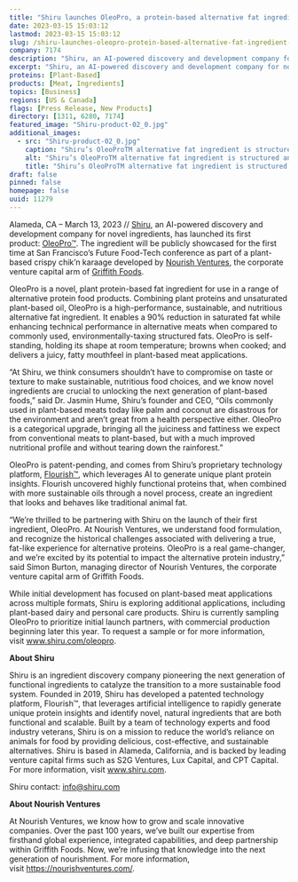 ```yaml
---
title: "Shiru launches OleoPro, a protein-based alternative fat ingredient to unlock the next generation of plant-based foods"
date: 2023-03-15 15:03:12
lastmod: 2023-03-15 15:03:12
slug: /shiru-launches-oleopro-protein-based-alternative-fat-ingredient-unlock-next-generation
company: 7174
description: "Shiru, an AI-powered discovery and development company for novel ingredients, has launched its first product: OleoPro."
excerpt: "Shiru, an AI-powered discovery and development company for novel ingredients, has launched its first product: OleoPro."
proteins: [Plant-Based]
products: [Meat, Ingredients]
topics: [Business]
regions: [US & Canada]
flags: [Press Release, New Products]
directory: [1311, 6280, 7174]
featured_image: "Shiru-product-02_0.jpg"
additional_images:
  - src: "Shiru-product-02_0.jpg"
    caption: "Shiru’s OleoProTM alternative fat ingredient is structured and solid at room temperature, designed to replicate the performance of conventional animal fat"
    alt: "Shiru’s OleoProTM alternative fat ingredient is structured and solid at room temperature, designed to replicate the performance of conventional animal fat"
    title: "Shiru’s OleoProTM alternative fat ingredient is structured and solid at room temperature, designed to replicate the performance of conventional animal fat"
draft: false
pinned: false
homepage: false
uuid: 11279
---
```

<p>Alameda, CA – March 13, 2023 // <a href="https://www.shiru.com/">Shiru</a>, an AI-powered discovery and development company for novel ingredients, has launched its first product: <a href="https://www.shiru.com/oleopro/">OleoPro™</a>. The ingredient will be publicly showcased for the first time at San Francisco’s Future Food-Tech conference as part of a plant-based crispy chik’n karaage developed by <a href="https://nourishventures.com/">Nourish Ventures</a>, the corporate venture capital arm of <a href="https://griffithfoods.com/">Griffith Foods</a>. </p>
<p>OleoPro is a novel, plant protein-based fat ingredient for use in a range of alternative protein food products. Combining plant proteins and unsaturated plant-based oil, OleoPro is a high-performance, sustainable, and nutritious alternative fat ingredient. It enables a 90% reduction in saturated fat while enhancing technical performance in alternative meats when compared to commonly used, environmentally-taxing structured fats. OleoPro is self-standing, holding its shape at room temperature; browns when cooked; and delivers a juicy, fatty mouthfeel in plant-based meat applications. </p>
<p>“At Shiru, we think consumers shouldn’t have to compromise on taste or texture to make sustainable, nutritious food choices, and we know novel ingredients are crucial to unlocking the next generation of plant-based foods,” said Dr. Jasmin Hume, Shiru’s founder and CEO, “Oils commonly used in plant-based meats today like palm and coconut are disastrous for the environment and aren’t great from a health perspective either. OleoPro is a categorical upgrade, bringing all the juiciness and fattiness we expect from conventional meats to plant-based, but with a much improved nutritional profile and without tearing down the rainforest.”</p>
<p>OleoPro is patent-pending, and comes from Shiru’s proprietary technology platform, <a href="https://www.shiru.com/approach/">Flourish™</a>, which leverages AI to generate unique plant protein insights. Flourish uncovered highly functional proteins that, when combined with more sustainable oils through a novel process, create an ingredient that looks and behaves like traditional animal fat.</p>
<p>​​“We’re thrilled to be partnering with Shiru on the launch of their first ingredient, OleoPro. At Nourish Ventures, we understand food formulation, and recognize the historical challenges associated with delivering a true, fat-like experience for alternative proteins. OleoPro is a real game-changer, and we’re excited by its potential to impact the alternative protein industry,” said Simon Burton, managing director of Nourish Ventures, the corporate venture capital arm of Griffith Foods.</p>
<p>While initial development has focused on plant-based meat applications across multiple formats, Shiru is exploring additional applications, including plant-based dairy and personal care products. Shiru is currently sampling OleoPro to prioritize initial launch partners, with commercial production beginning later this year. To request a sample or for more information, visit <a href="https://www.shiru.com/oleopro">www.shiru.com/oleopro</a>. </p>
<p><strong>About Shiru</strong></p>
<p>Shiru is an ingredient discovery company pioneering the next generation of functional ingredients to catalyze the transition to a more sustainable food system. Founded in 2019, Shiru has developed a patented technology platform, Flourish™, that leverages artificial intelligence to rapidly generate unique protein insights and identify novel, natural ingredients that are both functional and scalable. Built by a team of technology experts and food industry veterans, Shiru is on a mission to reduce the world’s reliance on animals for food by providing delicious, cost-effective, and sustainable alternatives. Shiru is based in Alameda, California, and is backed by leading venture capital firms such as S2G Ventures, Lux Capital, and CPT Capital. For more information, visit <a href="https://www.shiru.com/">www.shiru.com</a>.</p>
<p>Shiru contact: <a href="mailto:info@shiru.com">info@shiru.com</a> </p>
<p><strong>About Nourish Ventures</strong></p>
<p>At Nourish Ventures, we know how to grow and scale innovative companies. Over the past 100 years, we’ve built our expertise from firsthand global experience, integrated capabilities, and deep partnership within Griffith Foods. Now, we’re infusing that knowledge into the next generation of nourishment. For more information, visit <a href="https://nourishventures.com/">https://nourishventures.com/</a>.</p>
